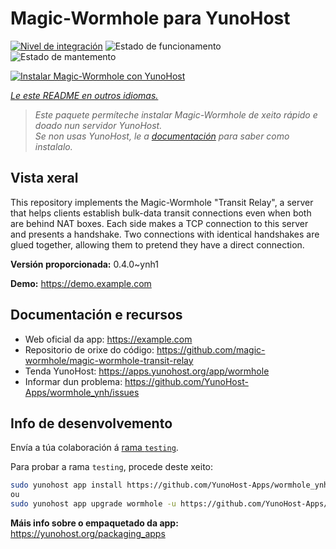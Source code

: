 <!--
NOTA: Este README foi creado automáticamente por <https://github.com/YunoHost/apps/tree/master/tools/readme_generator>
NON debe editarse manualmente.
-->

# Magic-Wormhole para YunoHost

[![Nivel de integración](https://apps.yunohost.org/badge/integration/wormhole)](https://ci-apps.yunohost.org/ci/apps/wormhole/)
![Estado de funcionamento](https://apps.yunohost.org/badge/state/wormhole)
![Estado de mantemento](https://apps.yunohost.org/badge/maintained/wormhole)

[![Instalar Magic-Wormhole con YunoHost](https://install-app.yunohost.org/install-with-yunohost.svg)](https://install-app.yunohost.org/?app=wormhole)

*[Le este README en outros idiomas.](./ALL_README.md)*

> *Este paquete permíteche instalar Magic-Wormhole de xeito rápido e doado nun servidor YunoHost.*  
> *Se non usas YunoHost, le a [documentación](https://yunohost.org/install) para saber como instalalo.*

## Vista xeral

This repository implements the Magic-Wormhole "Transit Relay", a server that helps clients establish bulk-data transit connections even when both are behind NAT boxes. Each side makes a TCP connection to this server and presents a handshake. Two connections with identical handshakes are glued together, allowing them to pretend they have a direct connection.

**Versión proporcionada:** 0.4.0~ynh1

**Demo:** <https://demo.example.com>
## Documentación e recursos

- Web oficial da app: <https://example.com>
- Repositorio de orixe do código: <https://github.com/magic-wormhole/magic-wormhole-transit-relay>
- Tenda YunoHost: <https://apps.yunohost.org/app/wormhole>
- Informar dun problema: <https://github.com/YunoHost-Apps/wormhole_ynh/issues>

## Info de desenvolvemento

Envía a túa colaboración á [rama `testing`](https://github.com/YunoHost-Apps/wormhole_ynh/tree/testing).

Para probar a rama `testing`, procede deste xeito:

```bash
sudo yunohost app install https://github.com/YunoHost-Apps/wormhole_ynh/tree/testing --debug
ou
sudo yunohost app upgrade wormhole -u https://github.com/YunoHost-Apps/wormhole_ynh/tree/testing --debug
```

**Máis info sobre o empaquetado da app:** <https://yunohost.org/packaging_apps>
